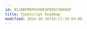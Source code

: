 ```yaml
---
id: 01JABFMRPHVHHEGPB9Q73W66QP
title: TypeScript Roadmap
modified: 2024-10-16T16:17:39-04:00
---
```

